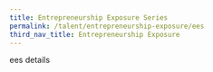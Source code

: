 ```yaml
---
title: Entrepreneurship Exposure Series
permalink: /talent/entrepreneurship-exposure/ees
third_nav_title: Entrepreneurship Exposure
---
```

ees details
